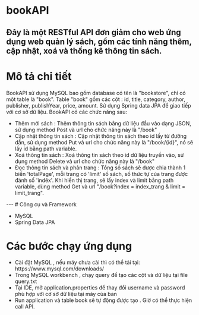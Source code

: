 # bookAPI
Đây là một RESTful API đơn giảm cho web ứng dụng web quản lý sách, gồm các tính năng thêm, cập nhật, xoá và thống kê thông tin sách.
---
# Mô tả chi tiết
BookAPI sử dụng MySQL bao gồm database có tên là "bookstore", chỉ có một table là "book". Table "book" gồm các cột : id, title, category, author, publisher, publishYear,
price, amount. Sử dụng Spring data JPA để giao tiếp với cơ sở dữ liệu. BookAPI có các chức năng sau:
<ul>
<li>
  Thêm mới sách : Thêm thông tin sách bằng dữ liệu đầu vào dạng JSON, sử dụng method Post và url cho chức năng này là "/book"
</li>

<li>
	Cập nhật thông tin sách : Cập nhật thông tin sách theo id lấy từ đường dẫn, sử dụng method Put và url cho chức năng này là "/book/{id}",
	nó sẽ lấy id bằng path variable.
</li>
<li>
	Xoá thông tin sách : Xoá thông tin sách theo id dữ liệu truyền vào, sử dụng method Delete và url cho chức năng này là "/book"

</li>
<li>
	Đọc thông tin sách và phân trang : Tổng số sách sẽ được chia thành 1 biến 'totalPage', mỗi trang có 'limit' số sách, số thức tự
	của trang được đánh số 'indẽx'. Khi hiển thị trang, sẽ lấy index và limit bằng path variable, dùng method Get và 
	url "/book?index = index_trang & limit = limit_trang".

</li>
</ul>
---
# Công cụ và Framework
<ul>
<li>
	MySQL
</li>
<li>
	Spring Data JPA
</li>

</ul>

# Các bước chạy ứng dụng
<ul>
<li>
Cài đặt MySQL , nếu máy chưa cài thì có thể tải tại: https://www.mysql.com/downloads/

</li>
<li>
	Trong MySQL workbench , chạy query để tạo các cột và dữ liệu tại file query.txt
</li>
<li>
	Tại IDE, mở application.properties để thay đổi username và password phù hợp với cơ sở 
	dữ liệu tại máy của ban
	
</li>
<li>
	Run application và table book sẽ tự động được tạo . Giờ có thể thực hiện call API. 
</li>

</ul>
